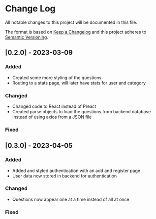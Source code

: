 # Change Log
All notable changes to this project will be documented in this file.
 
The format is based on [Keep a Changelog](http://keepachangelog.com/)
and this project adheres to [Semantic Versioning](http://semver.org/).
 
## [0.2.0] - 2023-03-09
 
### Added

- Created some more styling of the questions
- Routing to a stats page, will later have stats for user and category
 
### Changed
  
- Changed code to React instead of Preact
- Created parse objects to load the questions from backend database instead of using axios from a JSON file
 
### Fixed

## [0.3.0] - 2023-04-05

### Added

- Added and styled authentication with an add and register page
- User data now stored in backend for authentication
 
### Changed
  
- Questions now appear one at a time instead of all at once
 
### Fixed
